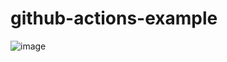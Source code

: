 # github-actions-example
![image](https://github.com/Prasad231/Github-actions-java/assets/153746987/08f41579-e8ca-47b0-95fd-e362fcb963fb)
